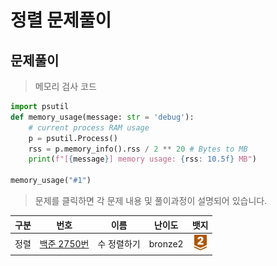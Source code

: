 # 정렬 문제풀이

## 문제풀이 

> 메모리 검사 코드 

```py
import psutil
def memory_usage(message: str = 'debug'):
    # current process RAM usage
    p = psutil.Process()
    rss = p.memory_info().rss / 2 ** 20 # Bytes to MB
    print(f"[{message}] memory usage: {rss: 10.5f} MB")

memory_usage("#1")
```

> 문제를 클릭하면 각 문제 내용 및 풀이과정이 설명되어 있습니다.

| 구분  |                                                                                                                   번호                                                                                                                   |이름|  난이도  |뱃지|
|:---:|:--------------------------------------------------------------------------------------------------------------------------------------------------------------------------------------------------------------------------------------:|:---:|:-----:|:---:|
| 정렬  | [백준 2750번](https://github.com/gudals-kim/Studyroom/blob/delevlop/codingtest/%EC%95%8C%EA%B3%A0%EB%A6%AC%EC%A6%98_%EB%AC%B8%EC%A0%9C%ED%92%80%EC%9D%B4/%EC%A0%95%EB%A0%AC_%EB%AC%B8%EC%A0%9C/docs/backjoon_2750.md) |수 정렬하기|bronze2|<img src="https://raw.githubusercontent.com/gudals-kim/Studyroom/3e53104ae0a7a0f6bdc6bd42d7e228dcfd89d937/codingtest/img/rank/bronze_2.svg" width="20">|
